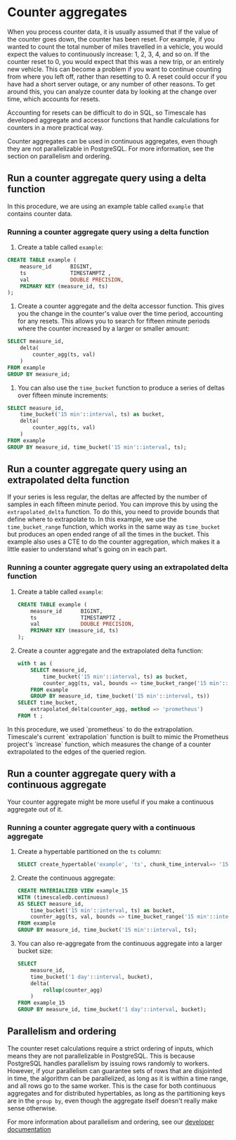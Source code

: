 # Counter aggregates
When you process counter data, it is usually assumed that if the value of the
counter goes down, the counter has been reset. For example, if you wanted to
count the total number of miles travelled in a vehicle, you would expect the
values to continuously increase: 1, 2, 3, 4, and so on. If the counter reset to
0, you would expect that this was a new trip, or an entirely new vehicle. This
can become a problem if you want to continue counting from where you left off,
rather than resetting to 0. A reset could occur if you have had a short server
outage, or any number of other reasons. To get around this, you can analyze
counter data by looking at the change over time, which accounts for resets.

Accounting for resets can be difficult to do in SQL, so Timescale has developed
aggregate and accessor functions that handle calculations for counters in a more
practical way.

<highlight type="note">
Counter aggregates can be used in continuous aggregates, even though they are
not parallelizable in PostgreSQL. For more information, see the section on
parallelism and ordering.
</highlight>

## Run a counter aggregate query using a delta function
In this procedure, we are using an example table called `example` that contains
counter data.

<procedure>

### Running a counter aggregate query using a delta function
1.  Create a table called `example`:
  ```sql
  CREATE TABLE example (
      measure_id      BIGINT,
      ts              TIMESTAMPTZ ,
      val             DOUBLE PRECISION,
      PRIMARY KEY (measure_id, ts)
  );
  ```
1.  Create a counter aggregate and the delta accessor function. This gives you 
the change in the counter's value over the time period, accounting for any resets. 
This allows you to search for fifteen minute periods where the counter increased
by a larger or smaller amount:
  ```sql
  SELECT measure_id,
      delta(
          counter_agg(ts, val)
      )
  FROM example
  GROUP BY measure_id;
  ```
1.  You can also use the `time_bucket` function to produce a series of deltas 
over fifteen minute increments:
  ```sql
  SELECT measure_id,
      time_bucket('15 min'::interval, ts) as bucket,
      delta(
          counter_agg(ts, val)
      )
  FROM example
  GROUP BY measure_id, time_bucket('15 min'::interval, ts);
  ```

</procedure>

## Run a counter aggregate query using an extrapolated delta function
If your series is less regular, the deltas are affected by the number of samples
in each fifteen minute period. You can improve this by using the
`extrapolated_delta` function. To do this, you need to provide bounds that
define where to extrapolate to. In this example, we use the `time_bucket_range`
function, which works in the same way as `time_bucket` but produces an open
ended range of all the times in the bucket. This example also uses a CTE to do
the counter aggregation, which makes it a little easier to understand what's
going on in each part.

<procedure>

### Running a counter aggregate query using an extrapolated delta function
1.  Create a table called `example`:
    ```sql
    CREATE TABLE example (
        measure_id      BIGINT,
        ts              TIMESTAMPTZ ,
        val             DOUBLE PRECISION,
        PRIMARY KEY (measure_id, ts)
    );
    ```
1.  Create a counter aggregate and the extrapolated delta function:
    ```sql
    with t as (
        SELECT measure_id,
            time_bucket('15 min'::interval, ts) as bucket,
            counter_agg(ts, val, bounds => time_bucket_range('15 min'::interval, ts))
        FROM example
        GROUP BY measure_id, time_bucket('15 min'::interval, ts))
    SELECT time_bucket,
        extrapolated_delta(counter_agg, method => 'prometheus')
    FROM t ;
    ```

<highlight type="note">
In this procedure, we used `prometheus` to do the extrapolation. Timescale's
current `extrapolation` function is built to mimic the Prometheus project's
`increase` function, which measures the change of a counter extrapolated to the
edges of the queried region.
</highlight>

</procedure>

## Run a counter aggregate query with a continuous aggregate
Your counter aggregate might be more useful if you make a continuous aggregate
out of it.

<procedure>

### Running a counter aggregate query with a continuous aggregate
1.  Create a hypertable partitioned on the `ts` column:
    ```sql
    SELECT create_hypertable('example', 'ts', chunk_time_interval=> '15 days'::interval, migrate_data => true);
    ```
1.  Create the continuous aggregate:
    ```sql
    CREATE MATERIALIZED VIEW example_15
    WITH (timescaledb.continuous)
    AS SELECT measure_id,
        time_bucket('15 min'::interval, ts) as bucket,
        counter_agg(ts, val, bounds => time_bucket_range('15 min'::interval, ts))
    FROM example
    GROUP BY measure_id, time_bucket('15 min'::interval, ts);
    ```
1.  You can also re-aggregate from the continuous aggregate into a larger
    bucket size:
    ```sql
    SELECT
        measure_id,
        time_bucket('1 day'::interval, bucket),
        delta(
            rollup(counter_agg)
        )
    FROM example_15
    GROUP BY measure_id, time_bucket('1 day'::interval, bucket);
    ```

</procedure>

## Parallelism and ordering
The counter reset calculations require a strict ordering of inputs, which means
they are not parallelizable in PostgreSQL. This is because PostgreSQL handles
parallelism by issuing rows randomly to workers. However, if your parallelism
can guarantee sets of rows that are disjointed in time, the algorithm can be
parallelized, as long as it is within a time range, and all rows go to the same
worker. This is the case for both continuous aggregates and for distributed
hypertables, as long as the partitioning keys are in the `group by`, even though
the aggregate itself doesn't really make sense otherwise.

For more information about parallelism and ordering, see our
[developer documentation][gh-parallelism-ordering]


[gh-parallelism-ordering]: https://github.com/timescale/timescaledb-toolkit/blob/main/docs/counter_agg.md#counter-agg-ordering
